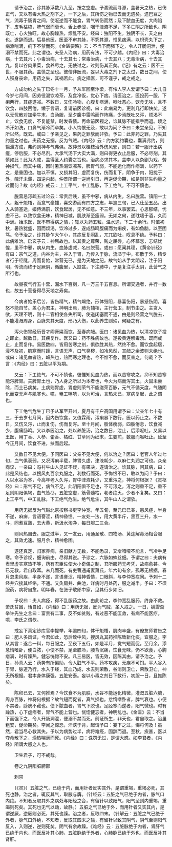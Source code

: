<!-- { "loadSidebar": true } -->
　　请予治之，诊其脉浮数八九至，按之空虚。予溯流而寻源，盖暑天之热，已伤正气，又以有毒大热之剂下之，一下之后，其所伤之物已去而无遗矣。遗巴豆之气，流毒于肠胃之间，使呕逆而不能食，胃气转伤而然；及下脓血无度，大肉陷下，皮毛枯槁，脾气弱而衰也。舌上赤涩，咽干津液不足，下多亡阴之所致也。阴既亡，心火独旺，故心胸躁热，烦乱不安。经曰：独阳不生，独阴不长，夭之由也。遂辞而退。后易他医，医至不审其脉，不究其源，惟见痞满，以枳壳丸下之，病添喘满，痢下不禁而死。《金匮要略》云：不当下而强下之，令人开肠洞泄，便溺不禁而死。此之谓也。夫圣人治病，用药有法，不可少越。《内经》曰：大毒治病，十去其六；小毒治病，十去其七；常毒治病，十去其八；无毒治病，十去其九。复以谷肉果菜，食养尽之，无使过之，过则伤其正矣。《记》有之云：医不三世，不服其药。盖慎之至也。彼僧非医流，妄以大毒之剂下之太过，数日之间，使人殒身丧命，用药之失，其祸若此。病之择医，可不谨乎，戒之戒之。

　　方成勿约之失丁巳冬十一月，予从军回至汴梁，有伶人李人爱谓予曰：大儿自今岁七月间，因劳役渴饮凉茶，及食冷饭，觉心下痞。请医治之，医投药一服，下痢两行，其症遂减。不数日，又伤冷物，心腹复痞满，呕吐恶心，饮食无味，且不饮食，四肢困倦，懒于言语，复请前医诊视，曰：此病易为，更利几行即快矣。遂以无忧散对加牵牛末，白汤服，至夕腹中雷鸣而作阵痛，少焉既吐又泻，烦渴不止，饮食无度，不复能禁，时发昏愦。再命前医视之，诊其脉不能措手而退。顷之冷汗如洗，口鼻气渐冷而卒矣。小人悔恨无及，敢以为问？予曰：未尝亲见，不知所以然，既去。或曰：予亲见之，果药之罪欤而非欤。予曰：此非药之罪，乃失其约量之过也。夫药之无据，反为气贼。《内经》云：约方犹约囊也，囊满弗约，则输泄方成，弗约则神与气弗俱。故仲景以桂枝治外伤风邪，则曰：若一服汗出病瘥，停后服，不必尽剂。大承气汤下大实大满，则曰得更衣止后服，不必尽剂。其慎如此！此为大戒，盖得圣人约囊之旨也。治病必求其本。盖李人以杂剧为戏，劳神损气，而其中痛，因时暑热渴饮凉茶，脾胃气弱，不能运化而作痞满，以药下之，是重困也。加以不慎，又损其阳，虚而复伤，伤而复下，阴争于内，阳扰于外，魄汗未藏，四逆内起，仲景所谓一逆尚引日，再逆促命期，如是则非失约量之过而何？故《内经》戒云：上工平气，中工乱脉，下工绝气。不可不慎也。

　　脱营忌泻疏五过论云：常贵后贱，虽不中邪，病从内生，名曰脱营。镇阳一士人，躯干魁梧，而意气豪雄，喜交游而有四方之志，年逾三旬，已入仕至五品，出入从骑塞途，姬侍满前，饮食起居，无不如意。不三年，以事罢去。心思郁结，忧虑不已，以致饮食无味，精神日减，肌肤渐至瘦弱。无如之何，遂耽嗜于酒，久而中满。始求医，医不审得病之情，；辄以丸药五粒，温水送，下二十余行。时值初秋，暑热犹盛，因而烦渴，饮冷过多，遂成肠鸣腹痛而为痢疾，有如鱼脑，以至困笃。命予治之，诊其脉乍大乍小，其症反复闷乱，兀兀欲吐，叹息不绝。予料曰：此病难治。启玄子云：神屈故也。以其贵之尊荣，贱之屈辱，心怀慕恋，志结忧惶，虽不中邪，病从内生，血脉虚减，名曰脱营。或曰：愿闻其理，《黄帝针经》有曰：宗气之道，内谷为主，谷入于胃，乃传入于脉，流溢于中，布散于外，精专者行于经隧，周而复始，常营无已，是为天地之纪。故气始从手太阴起，注于阳明，传流而终于足厥阴，循腹里，入缺盆，下注肺中，于是复注手太阴，此营气之所行也。

　　故昼夜气行五十营，漏水下百刻，凡一万三千五百息。所谓交通者，并行一数也，故五十营备得尽天地之寿矣。

　　今病者始乐后苦，皆伤精气，精气竭绝，形体毁阻，暴喜伤阳，暴怒伤阴，喜怒不能自节。盖心为君主，神明出焉，肺为辅相，主行营卫，制节由之。主贪人欲，天理不明，则十二官相使各失所司，使道闭塞而不通，由是则经营之气脱去，不能灌溉周身，百脉失其天度，形乃大伤，以此养生则殃，何疑之有。

　　泻火伤胃经历晋才卿膏粱而饮，至春病衄。医曰：诸见血为热，以清凉饮子投之即止。越数日，其疾复作。医又曰：药不胜病故也。遂投黄连解毒汤。既而或止，止而复作。易医数四，皆用苦寒之剂，俱欲胜其热，然终不愈。而饮食起居，浸不及初，肌寒而时躁，言语无声，口气臭秽，如冷风然，其衄之余波则未绝也。或曰：诸见血者热，衄热也，热而寒之理也，今不惟不愈，而反害之，何哉？予言：《内经》曰：五脏以平为期。

　　又云：下工绝气，不可不慎也。彼惟知见血为热，而以苦寒攻之，抑不知苦寒能泻脾胃。夫脾胃土也，乃人身之所以为本者也，今火为病而泻其土，火固未尝除，而土已病矣。土病则胃虚，胃虚则荣气不能滋荣百脉，元气不循天度，气随阴化而变无声与肌寒也。噫，粗工嘻嘻，以为可治，言热未已，寒病复起，此之谓也。

　　下工绝气危生丁巳予从军至开州，夏月有千户高国用谓予曰：父亲年七十有三，于去岁七月间，因内伤饮食，又值霖雨，泻痢暴下数行，医以药止之。不数日，又伤又泻，止而复伤，伤而复泻。至十月间，肢体瘦弱，四肢倦怠，饮食减少，腹痛肠鸣。又以李医治之，处以养脏汤，治之数日，泄止，后添呕吐。又易以王医，用丁香、人参、藿香、橘红、甘草同为细末，生姜煎，数服而呕吐止。延至今正月间，饮食不进，扶而后起。

　　又数日不见大便。予问医曰：父亲不见大便，何以治之？医曰：老官人年过七旬，血气俱衰弱，又况泻痢半载，脾胃久虚，津液耗少，以麻仁丸润之可也。众亲商议，一亲曰：冯村牛山人见证不疑，有果决，遂请治之。诊其脉，问其病，曰：此是风结也，以搜风丸百余丸服之，利数行而死。予悔恨不已，敢以为问？予曰：人以水谷为本，今高年老人久泻，胃中津液耗少，又重泻之，神将何根据？《灵枢经》曰：形气不足，病气不足，此阴阳俱不足也，不可泻之，泻之则重不足，重不足则阴阳俱竭，血气皆尽，五脏空虚，筋骨髓枯，老者绝灭，少者不复矣。又曰：上工平气，中工乱脉，下工绝气危生。绝气危生，其牛山人之谓欤。

　　用药无据反为气贼北京按察书吏李仲宽，年五旬，至元已巳春，患风症，半身不遂，麻痹，言语謇涩，精神昏愦。一友处一法，用大黄半斤，黑豆三升，水一斗，同煮豆熟，去大黄，新汲水淘净，每日服二三合。

　　则风热自去。服之过半，又一友云，用通圣散、四物汤、黄连解毒汤相合服之，其效尤速。服月余，精神愈困。

　　遂还真定，归家养病，亲旧献方无数，不能悉录，又增喑哑不能言，气冷手足寒。命予诊视，细询前由，尽得其说。予诊之，六脉如蛛丝细。予谓之曰：夫病有表里虚实寒热不等，药有君臣佐使大小奇偶之制，君所服药无考凭，故病愈甚。今已无救，君自取耳。未几而死。有吏曹通甫妻萧氏，年六旬有余，孤寒无根据，春月忽患风疾，半身不遂，言语謇涩，精神昏愦，口眼斜，与李仲宽症同。予刺十二经井穴接其经络，不通。又灸肩井、曲池，详病时月处药，服之减半。予曰：不须服药，病将自愈。明年春，在张子敬郎中家，见其行步如旧。

　　予叹曰：夫人病痊，得不乱服药之故。由此论之，李仲宽乱服药，终身不救。萧氏贫困，恬自如，《内经》曰：用药无据，反为气贼，圣人戒之。一日，姚雪斋举许先生之言曰：富贵有二事，反不如贫贱，有过恶不能匡救，有病不能医疗。噫，李氏之谓欤。

　　戒妄下真定钞库官李提举，年逾四旬，体干魁梧，肌肉丰盛，有僚友师君告之曰：肥人多风证，今君如此，恐后致中风，搜风丸其药推陈致新化痰，宜服之。李从其言：遂合一料，每日服之，至夜下五行，如是半月，觉气短而促。至月余，添怠惰嗜卧，便白脓，小便不禁，足至膝冷，腰背沉痛，饮食无味，仍不欲食，心胸痞满，时有躁热，健忘恍惚不安。凡三易医，皆无效，因陈其由，请予治之。予日，孙真人云：药势有所偏助，令人脏气不平。药本攻疾，无疾不可饵。平人谷入于胃，脉道乃行，水入于经，其血乃成，水去则荣散，谷消则卫亡，荣散卫亡，神无所根据。君本身体康强，五脏安泰。妄以小毒之剂日下数行，初服一日，且推陈矣。

　　陈积已去，又何推焉？今饮食不为肌肤，水谷不能运化精微，灌溉五脏六腑，周身百脉，神将何根据？故气短而促者，真气损也。怠惰嗜卧者，脾气衰也。小便不禁者，膀胱不藏也。便下脓血者，胃气下脱也。足胫寒而逆者，阳气微也。时有躁热，心下虚痞者，胃气不能上营也。恍惚健忘者，神明乱也。《金匮》云：不当下而强下之，令人开肠洞泄，便溺不禁而死。前证所生，非天也，君自取之。治虽粗安，促命期矣。李闻之惊恐，汗浃于背，起谓予曰：妄下之过，悔将何及！虽然，君当尽心救其失。予以为病势过半，病将难痊，固辞而退。至秋，疾甚，医以夺命散下之，燥热喘满而死。《内经》曰：诛罚无过，是谓大惑。如李君者，《内经》所谓大惑之人也。

　　卫生君子，可不戒哉。

　　卷之九阴阳脏腑部

　　刺禁

　　〔《灵》〕五脏之气，已绝于内，而用针者反实其外，是谓重竭，重竭必死，其死也静。治之者，辄反其气，取腋与膺。（针经云：五脏之气已绝于内者，脉气口内绝。不知者反取其外之病处与阳经之合，有留针以致阳气，阳气至则内重竭，重竭则死矣。其死也无气以动，故静。）五脏之气已绝于外，而用针者又实其内，是谓逆厥，逆厥则必死，其死也躁。治之者，反取四末。（针解云：五脏之气已绝于外者，脉气口外绝，不知者，反取其四末之输，有留针以致其阴气，阴气至则阳气反入，入则逆，逆则死矣。阴气有余故躁。《难经》云：五脏脉绝于内者，肾肝气已绝于内也，而医反补其心肺，五脏脉绝于外者，心肺脉已绝于外也，而医反补其肾肝。

